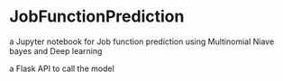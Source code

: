# JobFunctionPrediction
a Jupyter notebook for Job function prediction using Multinomial Niave bayes and Deep learning

a Flask API to call the model
